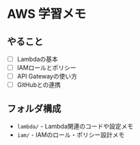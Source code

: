 # AWS 学習メモ

## やること

- [ ] Lambdaの基本
- [ ] IAMロールとポリシー
- [ ] API Gatewayの使い方
- [ ] GitHubとの連携

## フォルダ構成

- `lambda/` - Lambda関連のコードや設定メモ
- `iam/` - IAMのロール・ポリシー設計メモ
